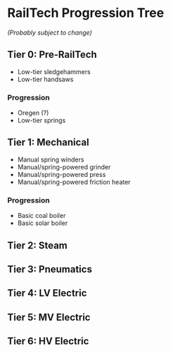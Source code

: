 # RailTech Progression Tree #
*(Probably subject to change)*

## Tier 0: Pre-RailTech ##
* Low-tier sledgehammers
* Low-tier handsaws

### Progression ###
* Oregen (?)
* Low-tier springs

## Tier 1: Mechanical ##
* Manual spring winders
* Manual/spring-powered grinder
* Manual/spring-powered press
* Manual/spring-powered friction heater

### Progression ###
* Basic coal boiler
* Basic solar boiler

## Tier 2: Steam ##

## Tier 3: Pneumatics ##

## Tier 4: LV Electric ##

## Tier 5: MV Electric ##

## Tier 6: HV Electric ##